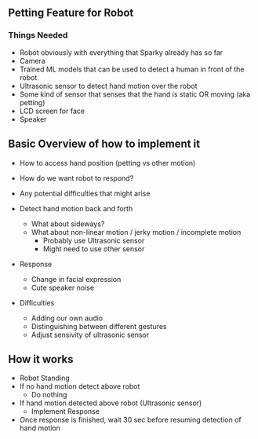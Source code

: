 ## Petting Feature for Robot

### Things Needed
- Robot obviously with everything that Sparky already has so far
- Camera
- Trained ML models that can be used to detect a human in front of the robot
- Ultrasonic sensor to detect hand motion over the robot
- Some kind of sensor that senses that the hand is static OR moving (aka petting)
- LCD screen for face
- Speaker

## Basic Overview of how to implement it
- How to access hand position (petting vs other motion)
- How do we want robot to respond?
- Any potential difficulties that might arise

- Detect hand motion back and forth
	- What about sideways?
	- What about non-linear motion / jerky motion / incomplete motion
		- Probably use Ultrasonic sensor
		- Might need to use other sensor
- Response
	- Change in facial expression
	- Cute speaker noise
- Difficulties
	- Adding our own audio
	- Distinguishing between different gestures
	- Adjust sensivity of ultrasonic sensor

## How it works
- Robot Standing
- If no hand motion detect above robot
	- Do nothing
- If hand motion detected above robot (Ultrasonic sensor)
	- Implement Response
- Once response is finished, wait 30 sec before resuming detection of hand motion
